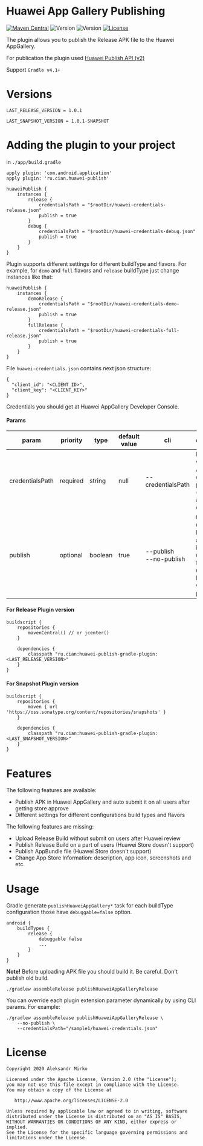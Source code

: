 # Huawei App Gallery Publishing

[![Maven Central](https://img.shields.io/maven-central/v/ru.cian/huawei-publish-gradle-plugin.svg)](https://search.maven.org/search?q=a:huawei-publish-gradle-plugin)
![Version](https://img.shields.io/badge/Version-1.0.1-green.svg)
![Version](https://img.shields.io/badge/Version-1.0.1_snapshot-yellow.svg)
[![License](https://img.shields.io/github/license/srs/gradle-node-plugin.svg)](http://www.apache.org/licenses/LICENSE-2.0.html)

The plugin allows you to publish the Release APK file to the Huawei AppGallery.

For publication the plugin used [Huawei Publish API (v2)](https://developer.huawei.com/consumer/en/doc/development/AppGallery-connect-References/agcapi-appid-list_v2)

Support `Gradle v4.1+` 

# Versions

```
LAST_RELEASE_VERSION = 1.0.1
```
```
LAST_SNAPSHOT_VERSION = 1.0.1-SNAPSHOT
```
# Adding the plugin to your project

in `./app/build.gradle`

```
apply plugin: 'com.android.application'
apply plugin: 'ru.cian.huawei-publish'

huaweiPublish {
    instances {
        release {
            credentialsPath = "$rootDir/huawei-credentials-release.json"
            publish = true
        }
        debug {
            credentialsPath = "$rootDir/huawei-credentials-debug.json"
            publish = true
        }
    }
}
```

Plugin supports different settings for different buildType and flavors.
For example, for `demo` and `full` flavors and `release` buildType just change instances like that:
```
huaweiPublish {
    instances {
        demoRelease {
            credentialsPath = "$rootDir/huawei-credentials-demo-release.json"
            publish = true
        }
        fullRelease {
            credentialsPath = "$rootDir/huawei-credentials-full-release.json"
            publish = true
        }
    }
}
```

File `huawei-credentials.json` contains next json structure:
```
{
  "client_id": "<CLIENT_ID>",
  "client_key": "<CLIENT_KEY>"
}
```
Credentials you should get at Huawei AppGallery Developer Console.  

#### Params

| param           | priority | type    | default value | cli                       | description                                                                                            |
|-----------------|----------|---------|---------------|---------------------------|--------------------------------------------------------------------------------------------------------|
| credentialsPath | required | string  | null          | --credentialsPath         | File path with AppGallery credentials params (client_id and client_key)                                |
| publish         | optional | boolean | true          | --publish<br>--no-publish | true - upload build file and publish it on all users, <br>false - upload build file without publishing |

#### For Release Plugin version
```
buildscript {
    repositories {
        mavenCentral() // or jcenter()
    }

    dependencies {
        classpath "ru.cian:huawei-publish-gradle-plugin:<LAST_RELEASE_VERSION>"
    }
}
```
#### For Snapshot Plugin version
```
buildscript {
    repositories {
        maven { url 'https://oss.sonatype.org/content/repositories/snapshots' }
    }

    dependencies {
        classpath "ru.cian:huawei-publish-gradle-plugin:<LAST_SNAPSHOT_VERSION>"
    }
}
```

# Features

The following features are available:

* Publish APK in Huawei AppGallery and auto submit it on all users after getting store approve
* Different settings for different configurations build types and flavors

The following features are missing:

* Upload Release Build without submit on users after Huawei review
* Publish Release Build on a part of users (Huawei Store doesn't support)
* Publish AppBundle file (Huawei Store doesn't support)
* Change App Store Information: description, app icon, screenshots and etc.

# Usage 

Gradle generate `publishHuaweiAppGallery*` task for each buildType configuration those have `debuggable=false` option.
```
android {
    buildTypes {
        release {
            debuggable false
            ...
        }
    }
}
```

**Note!** Before uploading APK file you should build it. Be careful. Don't publish old build. 
 
```
./gradlew assembleRelease publishHuaweiAppGalleryRelease
```

You can override each plugin extension parameter dynamically by using CLI params. For example:

```
./gradlew assembleRelease publishHuaweiAppGalleryRelease \
    --no-publish \ 
    --credentialsPath="/sample1/huawei-credentials.json"
```


# License

```
Copyright 2020 Aleksandr Mirko

Licensed under the Apache License, Version 2.0 (the "License");
you may not use this file except in compliance with the License.
You may obtain a copy of the License at

   http://www.apache.org/licenses/LICENSE-2.0

Unless required by applicable law or agreed to in writing, software
distributed under the License is distributed on an "AS IS" BASIS,
WITHOUT WARRANTIES OR CONDITIONS OF ANY KIND, either express or implied.
See the License for the specific language governing permissions and
limitations under the License.
```
